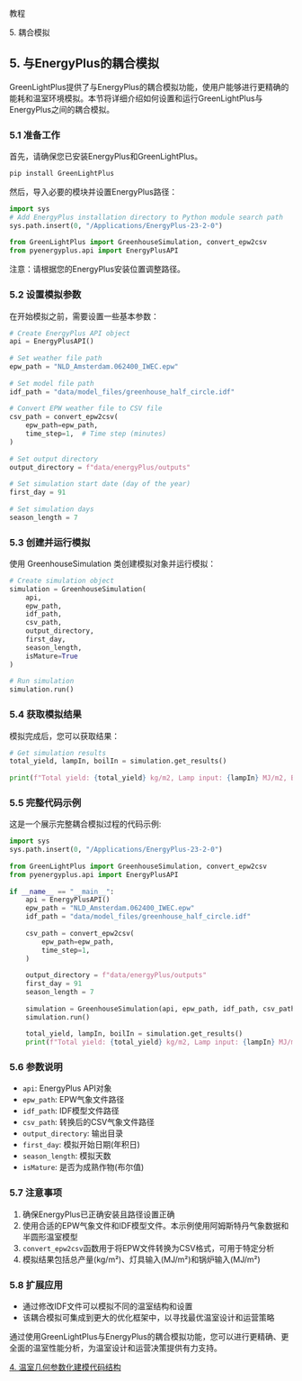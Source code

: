 教程

5\. 耦合模拟

## 5\. 与EnergyPlus的耦合模拟[](#5-coupled-simulation-with-energyplus)

GreenLightPlus提供了与EnergyPlus的耦合模拟功能，使用户能够进行更精确的能耗和温室环境模拟。本节将详细介绍如何设置和运行GreenLightPlus与EnergyPlus之间的耦合模拟。

### 5.1 准备工作[](#51-preparation)

首先，请确保您已安装EnergyPlus和GreenLightPlus。

```bash
pip install GreenLightPlus
```

然后，导入必要的模块并设置EnergyPlus路径：

```python
import sys
# Add EnergyPlus installation directory to Python module search path
sys.path.insert(0, "/Applications/EnergyPlus-23-2-0")
 
from GreenLightPlus import GreenhouseSimulation, convert_epw2csv
from pyenergyplus.api import EnergyPlusAPI
```

注意：请根据您的EnergyPlus安装位置调整路径。

### 5.2 设置模拟参数[](#52-setting-simulation-parameters)

在开始模拟之前，需要设置一些基本参数：

```python
# Create EnergyPlus API object
api = EnergyPlusAPI()
 
# Set weather file path
epw_path = "NLD_Amsterdam.062400_IWEC.epw" 
 
# Set model file path
idf_path = "data/model_files/greenhouse_half_circle.idf" 
 
# Convert EPW weather file to CSV file
csv_path = convert_epw2csv(
    epw_path=epw_path,
    time_step=1,  # Time step (minutes)
)
 
# Set output directory
output_directory = f"data/energyPlus/outputs"
 
# Set simulation start date (day of the year)
first_day = 91
 
# Set simulation days
season_length = 7
```

### 5.3 创建并运行模拟[](#53-creating-and-running-the-simulation)

使用 GreenhouseSimulation 类创建模拟对象并运行模拟：

```python
# Create simulation object
simulation = GreenhouseSimulation(
    api, 
    epw_path, 
    idf_path, 
    csv_path, 
    output_directory, 
    first_day, 
    season_length,
    isMature=True
)
 
# Run simulation
simulation.run()
```

### 5.4 获取模拟结果[](#54-retrieving-simulation-results)

模拟完成后，您可以获取结果：

```python
# Get simulation results
total_yield, lampIn, boilIn = simulation.get_results()
 
print(f"Total yield: {total_yield} kg/m2, Lamp input: {lampIn} MJ/m2, Boiler input: {boilIn} MJ/m2")
```

### 5.5 完整代码示例[](#55-complete-code-example)

这是一个展示完整耦合模拟过程的代码示例:

```python
import sys
sys.path.insert(0, "/Applications/EnergyPlus-23-2-0")
 
from GreenLightPlus import GreenhouseSimulation, convert_epw2csv
from pyenergyplus.api import EnergyPlusAPI
 
if __name__ == "__main__":
    api = EnergyPlusAPI()
    epw_path = "NLD_Amsterdam.062400_IWEC.epw" 
    idf_path = "data/model_files/greenhouse_half_circle.idf" 
    
    csv_path = convert_epw2csv(
        epw_path=epw_path,
        time_step=1,
    )
    
    output_directory = f"data/energyPlus/outputs"
    first_day = 91
    season_length = 7
    
    simulation = GreenhouseSimulation(api, epw_path, idf_path, csv_path, output_directory, first_day, season_length, isMature=True)
    simulation.run()
    
    total_yield, lampIn, boilIn = simulation.get_results()
    print(f"Total yield: {total_yield} kg/m2, Lamp input: {lampIn} MJ/m2, Boiler input: {boilIn} MJ/m2")
```

### 5.6 参数说明[](#56-parameter-explanation)

+   `api`: EnergyPlus API对象
+   `epw_path`: EPW气象文件路径  
+   `idf_path`: IDF模型文件路径
+   `csv_path`: 转换后的CSV气象文件路径
+   `output_directory`: 输出目录
+   `first_day`: 模拟开始日期(年积日)
+   `season_length`: 模拟天数
+   `isMature`: 是否为成熟作物(布尔值)

### 5.7 注意事项[](#57-considerations)

1.  确保EnergyPlus已正确安装且路径设置正确
2.  使用合适的EPW气象文件和IDF模型文件。本示例使用阿姆斯特丹气象数据和半圆形温室模型
3.  `convert_epw2csv`函数用于将EPW文件转换为CSV格式，可用于特定分析
4.  模拟结果包括总产量(kg/m²)、灯具输入(MJ/m²)和锅炉输入(MJ/m²)

### 5.8 扩展应用[](#58-extended-use)

+   通过修改IDF文件可以模拟不同的温室结构和设置
+   该耦合模拟可集成到更大的优化框架中，以寻找最优温室设计和运营策略

通过使用GreenLightPlus与EnergyPlus的耦合模拟功能，您可以进行更精确、更全面的温室性能分析，为温室设计和运营决策提供有力支持。

[4\. 温室几何参数化建模](https://botanicbyte.com/Tutorial/GreenhouseGeometry "4. 温室几何参数化建模")[代码结构](https://botanicbyte.com/Code_Structure "代码结构")